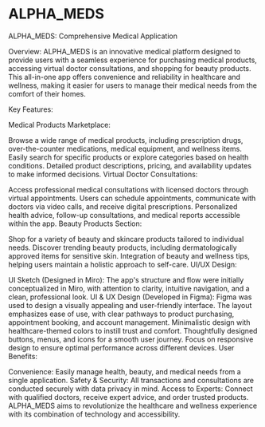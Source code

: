 # ALPHA_MEDS
ALPHA_MEDS: Comprehensive Medical Application

Overview: ALPHA_MEDS is an innovative medical platform designed to provide users with a seamless experience for purchasing medical products, accessing virtual doctor consultations, and shopping for beauty products. This all-in-one app offers convenience and reliability in healthcare and wellness, making it easier for users to manage their medical needs from the comfort of their homes.

Key Features:

Medical Products Marketplace:

Browse a wide range of medical products, including prescription drugs, over-the-counter medications, medical equipment, and wellness items.
Easily search for specific products or explore categories based on health conditions.
Detailed product descriptions, pricing, and availability updates to make informed decisions.
Virtual Doctor Consultations:

Access professional medical consultations with licensed doctors through virtual appointments.
Users can schedule appointments, communicate with doctors via video calls, and receive digital prescriptions.
Personalized health advice, follow-up consultations, and medical reports accessible within the app.
Beauty Products Section:

Shop for a variety of beauty and skincare products tailored to individual needs.
Discover trending beauty products, including dermatologically approved items for sensitive skin.
Integration of beauty and wellness tips, helping users maintain a holistic approach to self-care.
UI/UX Design:

UI Sketch (Designed in Miro): The app's structure and flow were initially conceptualized in Miro, with attention to clarity, intuitive navigation, and a clean, professional look.
UI & UX Design (Developed in Figma): Figma was used to design a visually appealing and user-friendly interface. The layout emphasizes ease of use, with clear pathways to product purchasing, appointment booking, and account management.
Minimalistic design with healthcare-themed colors to instill trust and comfort.
Thoughtfully designed buttons, menus, and icons for a smooth user journey.
Focus on responsive design to ensure optimal performance across different devices.
User Benefits:

Convenience: Easily manage health, beauty, and medical needs from a single application.
Safety & Security: All transactions and consultations are conducted securely with data privacy in mind.
Access to Experts: Connect with qualified doctors, receive expert advice, and order trusted products.
ALPHA_MEDS aims to revolutionize the healthcare and wellness experience with its combination of technology and accessibility.
